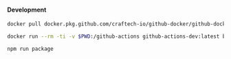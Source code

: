 #### Development

```bash
docker pull docker.pkg.github.com/craftech-io/github-docker/github-docker:latest

docker run --rm -ti -v $PWD:/github-actions github-actions-dev:latest bash
```

```bash
npm run package
```